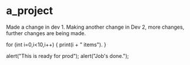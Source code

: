 # a_project
Made a change in dev 1.
Making another change in Dev 2, more changes, further changes are being made.

for (int i=0,i<10,i++) {
	print(i + " items").
}

alert("This is ready for prod");
alert("Job's done.");
